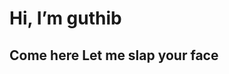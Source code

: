 # Hi, I’m guthib

## Come here Let me slap your face 
<!---
hikusama/hikusama is a ✨ special ✨ repository because its `README.md` (this file) appears on your GitHub profile.
You can click the Preview link to take a look at your changes.
--->
